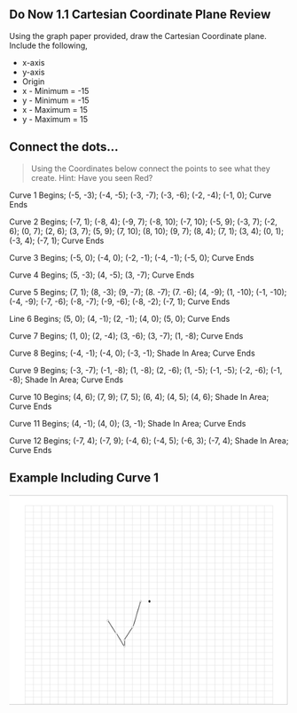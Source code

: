 ## Do Now 1.1 Cartesian Coordinate Plane Review

Using the graph paper provided, draw the Cartesian Coordinate plane. Include the following,
* x-axis
* y-axis
* Origin
* x - Minimum = -15
* y - Minimum = -15
* x - Maximum = 15
* y - Maximum = 15

## Connect the dots...
>Using the Coordinates below connect the points to see what they create. Hint: Have you seen Red?

Curve 1 Begins;
(-5, -3);
(-4, -5);
(-3, -7);
(-3, -6);
(-2, -4);
(-1, 0);
Curve Ends

Curve 2 Begins;
(-7, 1);
(-8, 4);
(-9, 7);
(-8, 10);
(-7, 10);
(-5, 9);
(-3, 7);
(-2, 6);
(0, 7);
(2, 6);
(3, 7);
(5, 9);
(7, 10);
(8, 10);
(9, 7);
(8, 4);
(7, 1);
(3, 4);
(0, 1);
(-3, 4);
(-7, 1);
Curve Ends

Curve 3 Begins;
(-5, 0);
(-4, 0);
(-2, -1);
(-4, -1);
(-5, 0);
Curve Ends

Curve 4 Begins;
(5, -3);
(4, -5);
(3, -7);
Curve Ends

Curve 5 Begins;
(7, 1);
(8, -3);
(9, -7);
(8. -7);
(7. -6);
(4, -9);
(1, -10);
(-1, -10);
(-4, -9);
(-7, -6);
(-8, -7);
(-9, -6);
(-8, -2);
(-7, 1);
Curve Ends

Line 6 Begins;
(5, 0);
(4, -1);
(2, -1);
(4, 0);
(5, 0);
Curve Ends

Curve 7 Begins;
(1, 0);
(2, -4);
(3, -6);
(3, -7);
(1, -8);
Curve Ends

Curve 8 Begins;
(-4, -1);
(-4, 0);
(-3, -1);
Shade In Area;
Curve Ends

Curve 9 Begins;
(-3, -7);
(-1, -8);
(1, -8);
(2, -6);
(1, -5);
(-1, -5);
(-2, -6);
(-1, -8);
Shade In Area;
Curve Ends

Curve 10 Begins;
(4, 6);
(7, 9);
(7, 5);
(6, 4);
(4, 5);
(4, 6);
Shade In Area;
Curve Ends

Curve 11 Begins;
(4, -1);
(4, 0);
(3, -1);
Shade In Area;
Curve Ends

Curve 12 Begins;
(-7, 4);
(-7, 9);
(-4, 6);
(-4, 5);
(-6, 3);
(-7, 4);
Shade In Area;
Curve Ends

## Example Including Curve 1
![Coordinate Starter Image](Do_Now_11_Starter.png)
